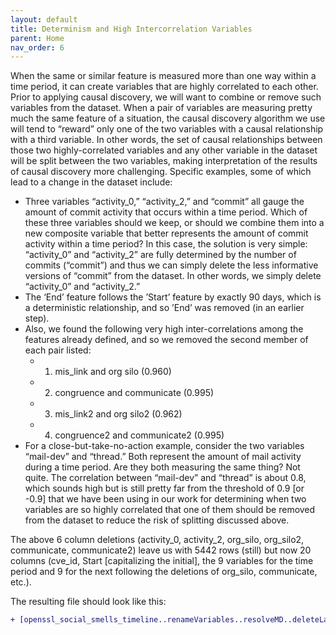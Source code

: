 ```yaml
---
layout: default
title: Determinism and High Intercorrelation Variables
parent: Home
nav_order: 6
---
```


When the same or similar feature is measured more than one way within a time period, it can create variables that are highly correlated to each other. Prior to applying causal discovery, we will want to combine or remove such variables from the dataset. When a pair of variables are measuring pretty much the same feature of a situation, the causal discovery algorithm we use will tend to “reward” only one of the two variables with a causal relationship with a third variable. In other words, the set of causal relationships between those two highly-correlated variables and any other variable in the dataset will be split between the two variables, making interpretation of the results of causal discovery more challenging. Specific examples, some of which lead to a change in the dataset include:

 * Three variables “activity_0,” “activity_2,” and “commit” all gauge the amount of commit activity that occurs within a time period. Which of these three variables should we keep, or should we combine them into a new composite variable that better represents the amount of commit activity within a time period? In this case, the solution is very simple: “activity_0” and “activity_2” are fully determined by the number of commits (“commit”) and thus we can simply delete the less informative versions of “commit” from the dataset. In other words, we simply delete “activity_0” and “activity_2.”
 * The ‘End’ feature follows the ’Start’ feature by exactly 90 days, which is a deterministic relationship, and so ’End’ was removed (in an earlier step).
 * Also, we found the following very high inter-correlations among the features already defined, and so we removed the second member of each pair listed:
    * 1) mis_link and org silo (0.960)
    * 2) congruence and communicate (0.995)
    * 3) mis_link2 and org silo2 (0.962)
    * 4) congruence2 and communicate2 (0.995)
 * For a close-but-take-no-action example, consider the two variables “mail-dev” and “thread.” Both represent the amount of mail activity during a time period. Are they both measuring the same thing? Not quite. The correlation between “mail-dev” and “thread” is about 0.8, which sounds high but is still pretty far from the threshold of 0.9 [or -0.9] that we have been using in our work for determining when two variables are so highly correlated that one of them should be removed from the dataset to reduce the risk of splitting discussed above.

The above 6 column deletions (activity_0, activity_2, org_silo, org_silo2, communicate, communicate2) leave us with 5442 rows (still) but now 20 columns (cve_id, Start [capitalizing the initial], the 9 variables for the time period and 9 for the next following the deletions of org_silo, communicate, etc.).

The resulting file should look like this:

```diff
+ [openssl_social_smells_timeline..renameVariables..resolveMD..deleteLastRecordEachCVE..deleteShortCVEs..delDmsmHighCorr.csv
```
